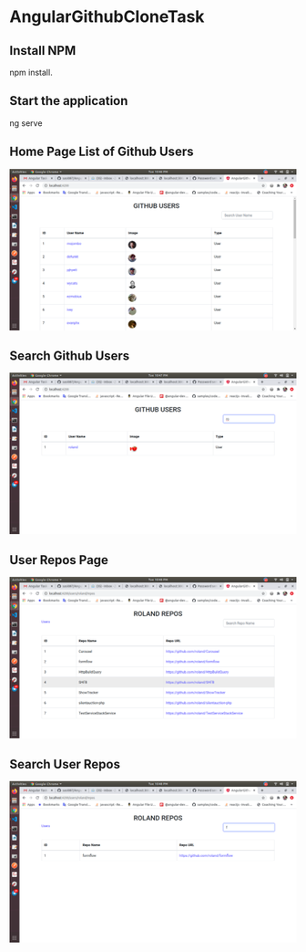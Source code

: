 # AngularGithubCloneTask

## Install NPM

npm install.

## Start the application

ng serve

## Home Page List of Github Users

![Home Page](./list_of_github_users.png?raw=true "Home Page")

## Search Github Users

![Search Users](./search_github_users.png?raw=true "Search Users")


## User Repos Page

![User repos](./user_repos.png?raw=true "User repos")

## Search User Repos

![Search repos](./search_repos.png?raw=true "Search repos")


